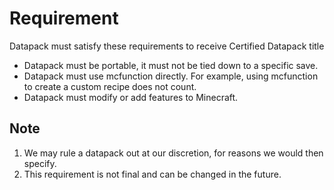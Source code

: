 # Requirement

Datapack must satisfy these requirements to receive Certified Datapack title

- Datapack must be portable, it must not be tied down to a specific save.
- Datapack must use mcfunction directly. For example, using mcfunction to create a custom recipe does not count.
- Datapack must modify or add features to Minecraft.

## Note

1. We may rule a datapack out at our discretion, for reasons we would then specify.
2. This requirement is not final and can be changed in the future.
